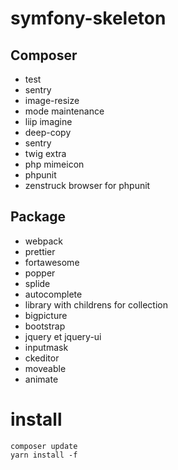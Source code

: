 # symfony-skeleton

## Composer

- test
- sentry
- image-resize
- mode maintenance
- liip imagine
- deep-copy
- sentry
- twig extra
- php mimeicon
- phpunit
- zenstruck browser for phpunit

## Package

- webpack
- prettier
- fortawesome
- popper
- splide
- autocomplete
- library with childrens for collection
- bigpicture
- bootstrap
- jquery et jquery-ui
- inputmask
- ckeditor
- moveable
- animate

# install

```
composer update
yarn install -f
```
